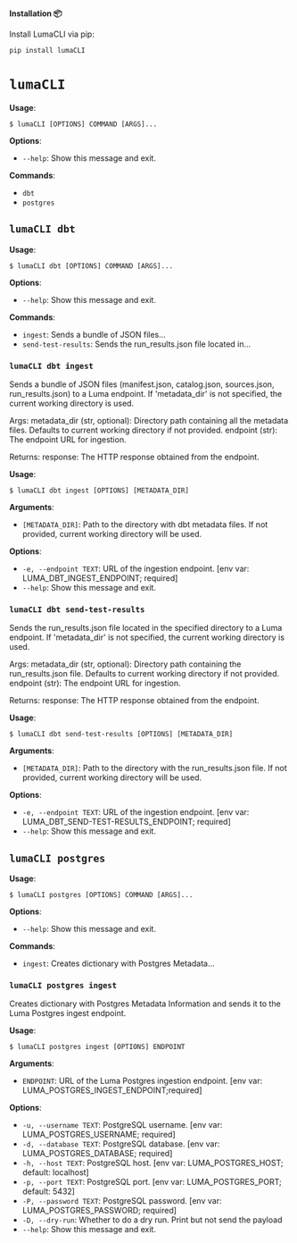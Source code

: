 **Installation 📦**

Install LumaCLI via pip:

```bash
pip install lumaCLI
```

# `lumaCLI`

**Usage**:

```console
$ lumaCLI [OPTIONS] COMMAND [ARGS]...
```

**Options**:

* `--help`: Show this message and exit.

**Commands**:

* `dbt`
* `postgres`

## `lumaCLI dbt`

**Usage**:

```console
$ lumaCLI dbt [OPTIONS] COMMAND [ARGS]...
```

**Options**:

* `--help`: Show this message and exit.

**Commands**:

* `ingest`: Sends a bundle of JSON files...
* `send-test-results`: Sends the run_results.json file located in...

### `lumaCLI dbt ingest`

Sends a bundle of JSON files (manifest.json, catalog.json, sources.json, run_results.json) to a Luma endpoint. If 'metadata_dir' is not specified, the current working directory is used.

Args:
    metadata_dir (str, optional): Directory path containing all the metadata files. Defaults to current working directory if not provided.
    endpoint (str): The endpoint URL for ingestion.

Returns:
    response: The HTTP response obtained from the endpoint.

**Usage**:

```console
$ lumaCLI dbt ingest [OPTIONS] [METADATA_DIR]
```

**Arguments**:

* `[METADATA_DIR]`: Path to the directory with dbt metadata files. If not provided, current working directory will be used.

**Options**:

* `-e, --endpoint TEXT`: URL of the ingestion endpoint.  [env var: LUMA_DBT_INGEST_ENDPOINT; required]
* `--help`: Show this message and exit.

### `lumaCLI dbt send-test-results`

Sends the run_results.json file located in the specified directory to a Luma endpoint. If 'metadata_dir' is not specified, the current working directory is used.

Args:
    metadata_dir (str, optional): Directory path containing the run_results.json file. Defaults to current working directory if not provided.
    endpoint (str): The endpoint URL for ingestion.

Returns:
    response: The HTTP response obtained from the endpoint.

**Usage**:

```console
$ lumaCLI dbt send-test-results [OPTIONS] [METADATA_DIR]
```

**Arguments**:

* `[METADATA_DIR]`: Path to the directory with the run_results.json file. If not provided, current working directory will be used.

**Options**:

* `-e, --endpoint TEXT`: URL of the ingestion endpoint.  [env var: LUMA_DBT_SEND-TEST-RESULTS_ENDPOINT; required]
* `--help`: Show this message and exit.

## `lumaCLI postgres`

**Usage**:

```console
$ lumaCLI postgres [OPTIONS] COMMAND [ARGS]...
```

**Options**:

* `--help`: Show this message and exit.

**Commands**:

* `ingest`: Creates dictionary with Postgres Metadata...

### `lumaCLI postgres ingest`

Creates dictionary with Postgres Metadata Information and sends it to the Luma Postgres ingest endpoint.

**Usage**:

```console
$ lumaCLI postgres ingest [OPTIONS] ENDPOINT
```

**Arguments**:

* `ENDPOINT`: URL of the Luma Postgres ingestion endpoint.  [env var: LUMA_POSTGRES_INGEST_ENDPOINT;required]

**Options**:

* `-u, --username TEXT`: PostgreSQL username.  [env var: LUMA_POSTGRES_USERNAME; required]
* `-d, --database TEXT`: PostgreSQL database.  [env var: LUMA_POSTGRES_DATABASE; required]
* `-h, --host TEXT`: PostgreSQL host.  [env var: LUMA_POSTGRES_HOST; default: localhost]
* `-p, --port TEXT`: PostgreSQL port.  [env var: LUMA_POSTGRES_PORT; default: 5432]
* `-P, --password TEXT`: PostgreSQL password.  [env var: LUMA_POSTGRES_PASSWORD; required]
* `-D, --dry-run`: Whether to do a dry run. Print but not send the payload
* `--help`: Show this message and exit.
